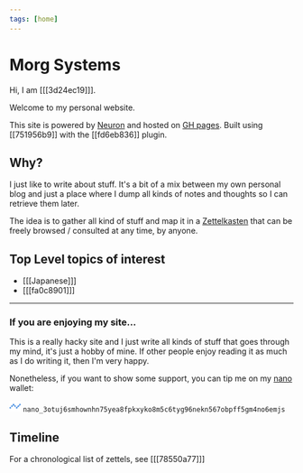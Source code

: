 ```yaml
---
tags: [home]
---
```


# Morg Systems

Hi, I am [[[3d24ec19]]].

Welcome to my personal website.

This site is powered by [Neuron](https://github.com/srid/neuron) and hosted on
[GH pages](https://github.com/Morgawr/morg-zettel/tree/master). Built using
[[751956b9]] with the [[fd6eb836]] plugin.

## Why?

I just like to write about stuff. It's a bit of a mix between my own personal
blog and just a place where I dump all kinds of notes and thoughts so I can
retrieve them later.

The idea is to gather all kind of stuff and map it in a [Zettelkasten](https://en.wikipedia.org/wiki/Zettelkasten)
that can be freely browsed / consulted at any time, by anyone.

## Top Level topics of interest

 * [[[Japanese]]]
 * [[[fa0c8901]]]

<hr />

### If you are enjoying my site...

This is a really hacky site and I just write all kinds of stuff that goes
through my mind, it's just a hobby of mine. If other people enjoy reading it as
much as I do writing it, then I'm very happy.

Nonetheless, if you want to show some support, you can tip me on my [nano](https://nano.org/get-nano)
wallet:

<img src="./static/nano-nano-logo.png" alt="Nano logo" width="20" /> ```nano_3otuj6smhownhn75yea8fpkxyko8m5c6tyg96nekn567obpff5gm4no6emjs```

## Timeline

For a chronological list of zettels, see [[[78550a77]]]
